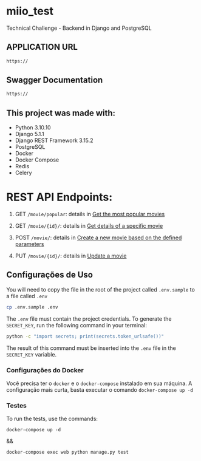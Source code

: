# miio_test
Technical Challenge - Backend in Django and PostgreSQL

## APPLICATION URL

```sh
https://
```

## Swagger Documentation

```sh
https://
```


## This project was made with:

- Python 3.10.10
- Django 5.1.1
- Django REST Framework 3.15.2
- PostgreSQL
- Docker
- Docker Compose
- Redis
- Celery

# REST API Endpoints:

1. GET `/movie/popular`: details in [Get the most popular movies](https://github.com/ianAraujj/miio_test)

2. GET `/movie/{id}/`: details in [Get details of a specific movie](https://github.com/ianAraujj/miio_test)

3. POST `/movie/`: details in [Create a new movie based on the defined parameters](https://github.com/ianAraujj/miio_test)

4. PUT `/movie/{id}/`: details in [Update a movie](https://github.com/ianAraujj/miio_test)

## Configurações de Uso

You will need to copy the file in the root of the project called `.env.sample` to a file called `.env`

```sh
cp .env.sample .env
```

The `.env` file must contain the project credentials. To generate the `SECRET_KEY`, run the following command in your terminal:

```sh
python -c "import secrets; print(secrets.token_urlsafe())"
```

The result of this command must be inserted into the `.env` file in the `SECRET_KEY` variable.

### Configurações do Docker

Você precisa ter o `docker` e o `docker-compose` instalado em sua máquina.
A configuração mais curta, basta executar o comando `docker-compose up -d`

### Testes

To run the tests, use the commands:

`docker-compose up -d`

&&

`docker-compose exec web python manage.py test`
